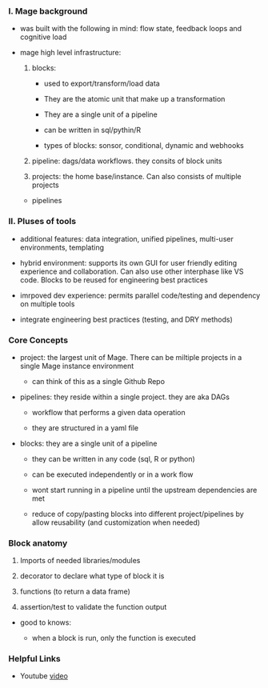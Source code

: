 ### I. Mage background 

- was built with the following in mind: flow state, feedback loops and cognitive load

- mage high level infrastructure: 

    1. blocks: 
    
        + used to export/transform/load data
        
        + They are the atomic unit that make up a transformation
        
        + They are a single unit of a pipeline

        + can be written in sql/pythin/R

        + types of blocks: sonsor, conditional, dynamic and webhooks

    2. pipeline: dags/data workflows. they consits of block units 

    3. projects: the home base/instance. Can also consists of multiple projects 

    * pipelines 

### II. Pluses of tools 

- additional features: data integration, unified pipelines, multi-user environments, templating 

- hybrid environment: supports its own GUI for user friendly editing experience and collaboration. Can also use other interphase like VS code. Blocks to be reused for engineering best practices

- imrpoved dev experience: permits parallel code/testing and dependency on multiple tools 

- integrate engineering best practices (testing, and DRY methods)


### Core Concepts 

- project: the largest unit of Mage. There can be miltiple projects in a single Mage instance environment 

    * can think of this as a single Github Repo

- pipelines: they reside within a single project. they are aka DAGs

    * workflow that performs a given data operation 

    * they are structured in a yaml file

- blocks: they are a single unit of a pipeline 

    * they can be written in any code (sql, R or python)

    * can be executed independently or in a work flow

    * wont start running in a pipeline until the upstream dependencies are met

    * reduce of copy/pasting blocks into different project/pipelines by allow reusability (and customization when needed)

### Block anatomy 

1. Imports of needed libraries/modules 

2. decorator to declare what type of block it is 

3. functions (to return a data frame)

4. assertion/test to validate the function output 

- good to knows:

    + when a block is run, only the function is executed 

### Helpful Links

* Youtube [video](https://www.youtube.com/watch?v=AicKRcK3pa4)